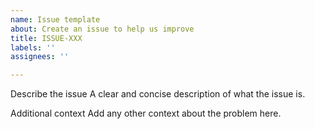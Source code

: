 ```yaml
---
name: Issue template
about: Create an issue to help us improve
title: ISSUE-XXX
labels: ''
assignees: ''

---
```


Describe the issue
A clear and concise description of what the issue is.

Additional context
Add any other context about the problem here.
